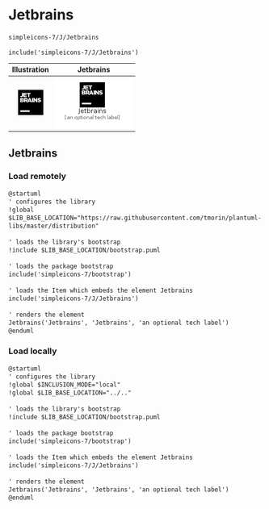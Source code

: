 # Jetbrains


```text
simpleicons-7/J/Jetbrains
```

```text
include('simpleicons-7/J/Jetbrains')
```



| Illustration | Jetbrains |
| :---: | :---: |
| ![illustration for Illustration](../../simpleicons-7/J/Jetbrains.png) | ![illustration for Jetbrains](../../simpleicons-7/J/Jetbrains.Local.png) |




## Jetbrains

### Load remotely
```plantuml
@startuml
' configures the library
!global $LIB_BASE_LOCATION="https://raw.githubusercontent.com/tmorin/plantuml-libs/master/distribution"

' loads the library's bootstrap
!include $LIB_BASE_LOCATION/bootstrap.puml

' loads the package bootstrap
include('simpleicons-7/bootstrap')

' loads the Item which embeds the element Jetbrains
include('simpleicons-7/J/Jetbrains')

' renders the element
Jetbrains('Jetbrains', 'Jetbrains', 'an optional tech label')
@enduml
```

### Load locally
```plantuml
@startuml
' configures the library
!global $INCLUSION_MODE="local"
!global $LIB_BASE_LOCATION="../.."

' loads the library's bootstrap
!include $LIB_BASE_LOCATION/bootstrap.puml

' loads the package bootstrap
include('simpleicons-7/bootstrap')

' loads the Item which embeds the element Jetbrains
include('simpleicons-7/J/Jetbrains')

' renders the element
Jetbrains('Jetbrains', 'Jetbrains', 'an optional tech label')
@enduml
```

